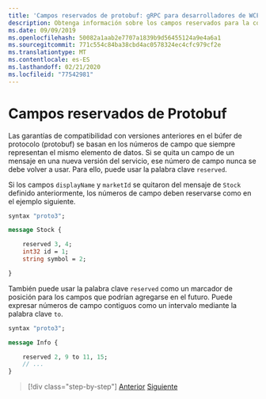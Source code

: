 ```yaml
---
title: 'Campos reservados de protobuf: gRPC para desarrolladores de WCF'
description: Obtenga información sobre los campos reservados para la compatibilidad entre versiones.
ms.date: 09/09/2019
ms.openlocfilehash: 50082a1aab2e7707a1839b9d56455124a9e4a6a1
ms.sourcegitcommit: 771c554c84ba38cbd4ac0578324ec4cfc979cf2e
ms.translationtype: MT
ms.contentlocale: es-ES
ms.lasthandoff: 02/21/2020
ms.locfileid: "77542981"
---
```

# <a name="protobuf-reserved-fields"></a>Campos reservados de Protobuf

Las garantías de compatibilidad con versiones anteriores en el búfer de protocolo (protobuf) se basan en los números de campo que siempre representan el mismo elemento de datos. Si se quita un campo de un mensaje en una nueva versión del servicio, ese número de campo nunca se debe volver a usar. Para ello, puede usar la palabra clave `reserved`. 

Si los campos `displayName` y `marketId` se quitaron del mensaje de `Stock` definido anteriormente, los números de campo deben reservarse como en el ejemplo siguiente.

```protobuf
syntax "proto3";

message Stock {

    reserved 3, 4;
    int32 id = 1;
    string symbol = 2;

}
```

También puede usar la palabra clave `reserved` como un marcador de posición para los campos que podrían agregarse en el futuro. Puede expresar números de campo contiguos como un intervalo mediante la palabra clave `to`.

```protobuf
syntax "proto3";

message Info {

    reserved 2, 9 to 11, 15;
    // ...
}
```

>[!div class="step-by-step"]
>[Anterior](protobuf-repeated.md)
>[Siguiente](protobuf-any-oneof.md)
